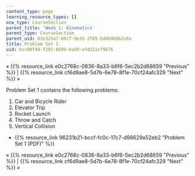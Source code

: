 ```yaml
---
content_type: page
learning_resource_types: []
ocw_type: CourseSection
parent_title: 'Week 1: Kinematics'
parent_type: CourseSection
parent_uid: 63e325a7-80c7-9e35-2fb5-bddb9b8b2c6a
title: Problem Set 1
uid: bcc90f49-f292-0609-8ad9-efd22acf9676
---
```


« {{% resource_link e0c2768c-0836-8a33-b6f6-5ec2b2d68659 "Previous" %}} | {{% resource_link cf6d9ae8-5d7b-6e78-8f1e-70cf24afc329 "Next" %}} »

Problem Set 1 contains the following problems:

1.  Car and Bicycle Rider
2.  Elevator Trip
3.  Rocket Launch
4.  Throw and Catch
5.  Vertical Collision

*   {{% resource_link 96231b21-bccf-fc0c-17c7-d98629a52eb2 "Problem Set 1 (PDF)" %}}

« {{% resource_link e0c2768c-0836-8a33-b6f6-5ec2b2d68659 "Previous" %}} | {{% resource_link cf6d9ae8-5d7b-6e78-8f1e-70cf24afc329 "Next" %}} »